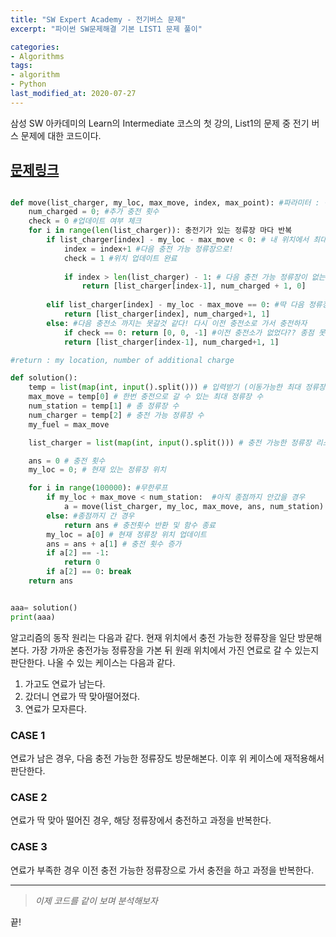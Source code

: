 ```yaml
---
title: "SW Expert Academy - 전기버스 문제"
excerpt: "파이썬 SW문제해결 기본 LIST1 문제 풀이"

categories:
- Algorithms
tags:
- algorithm
- Python
last_modified_at: 2020-07-27
---
```



삼성 SW 아카데미의 Learn의 Intermediate 코스의 첫 강의, List1의 문제 중
전기 버스 문제에 대한 코드이다.   
## [문제링크](https://swexpertacademy.com)


```python

def move(list_charger, my_loc, max_move, index, max_point): #파라미터 : 충전가능정류장 리스트, 내 위치, 최대 이동 정류장 수, 충전 가능 정류장 번호, 종점
    num_charged = 0; #추가 충전 횟수
    check = 0 #업데이트 여부 체크       
    for i in range(len(list_charger)): 충전기가 있는 정류장 마다 반복
        if list_charger[index] - my_loc - max_move < 0: # 내 위치에서 최대로 갈 수 있는 정류장 까지의 경로 중 충전 가능 정류장이 있는 경우
            index = index+1 #다음 충전 가능 정류장으로!
            check = 1 #위치 업데이트 완료
            
            if index > len(list_charger) - 1: # 다음 충전 가능 정류장이 없는 경우
                return [list_charger[index-1], num_charged + 1, 0]
                
        elif list_charger[index] - my_loc - max_move == 0: #딱 다음 정류장까지 갈 수 있는 경우
            return [list_charger[index], num_charged+1, 1]
        else: #다음 충전소 까지는 못갈것 같다! 다시 이전 충전소로 가서 충전하자
            if check == 0: return [0, 0, -1] #이전 충전소가 없었다?? 종점 못가
            return [list_charger[index-1], num_charged+1, 1]

#return : my location, number of additional charge

def solution():
    temp = list(map(int, input().split())) # 입력받기 (이동가능한 최대 정류장, 종점까지의 정류장 수, 한번 충전으로 이동할 수 있는 최대 정류장 수)
    max_move = temp[0] # 한번 충전으로 갈 수 있는 최대 정류장 수
    num_station = temp[1] # 총 정류장 수
    num_charger = temp[2] # 충전 가능 정류장 수
    my_fuel = max_move

    list_charger = list(map(int, input().split())) # 충전 가능한 정류장 리스트를 받는다

    ans = 0 # 충전 횟수
    my_loc = 0; # 현재 있는 정류장 위치

    for i in range(100000): #무한루프
        if my_loc + max_move < num_station:  #아직 종점까지 안갔을 경우
            a = move(list_charger, my_loc, max_move, ans, num_station) #정류장 이동
        else: #종점까지 간 경우
            return ans # 충전횟수 반환 및 함수 종료
        my_loc = a[0] # 현재 정류장 위치 업데이트
        ans = ans + a[1] # 충전 횟수 증가
        if a[2] == -1:
            return 0
        if a[2] == 0: break
    return ans


aaa= solution()
print(aaa)


```


알고리즘의 동작 원리는 다음과 같다.
현재 위치에서 충전 가능한 정류장을 일단 방문해본다.
가장 가까운 충전가능 정류장을 가본 뒤 원래 위치에서 가진 연료로 갈 수 있는지 판단한다.
나올 수 있는 케이스는 다음과 같다.

1. 가고도 연료가 남는다.
2. 갔더니 연료가 딱 맞아떨어졌다.
3. 연료가 모자른다.


### CASE 1

연료가 남은 경우, 다음 충전 가능한 정류장도 방문해본다. 이후 위 케이스에 재적용해서 판단한다.

### CASE 2

연료가 딱 맞아 떨어진 경우, 해당 정류장에서 충전하고 과정을 반복한다.

### CASE 3

연료가 부족한 경우 이전 충전 가능한 정류장으로 가서 충전을 하고 과정을 반복한다. 


***

> *이제 코드를 같이 보며 분석해보자*


끝!


